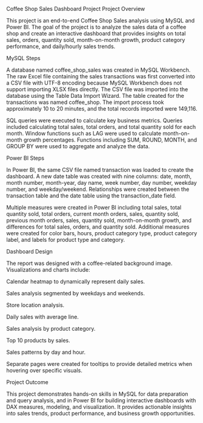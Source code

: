 Coffee Shop Sales Dashboard Project
Project Overview

This project is an end-to-end Coffee Shop Sales analysis using MySQL and Power BI. The goal of the project is to analyze the sales data of a coffee shop and create an interactive dashboard that provides insights on total sales, orders, quantity sold, month-on-month growth, product category performance, and daily/hourly sales trends.

MySQL Steps

A database named coffee_shop_sales was created in MySQL Workbench. The raw Excel file containing the sales transactions was first converted into a CSV file with UTF-8 encoding because MySQL Workbench does not support importing XLSX files directly. The CSV file was imported into the database using the Table Data Import Wizard. The table created for the transactions was named coffee_shop. The import process took approximately 10 to 20 minutes, and the total records imported were 149,116.

SQL queries were executed to calculate key business metrics. Queries included calculating total sales, total orders, and total quantity sold for each month. Window functions such as LAG were used to calculate month-on-month growth percentages. Functions including SUM, ROUND, MONTH, and GROUP BY were used to aggregate and analyze the data.

Power BI Steps

In Power BI, the same CSV file named transaction was loaded to create the dashboard. A new date table was created with nine columns: date, month, month number, month-year, day name, week number, day number, weekday number, and weekday/weekend. Relationships were created between the transaction table and the date table using the transaction_date field.

Multiple measures were created in Power BI including total sales, total quantity sold, total orders, current month orders, sales, quantity sold, previous month orders, sales, quantity sold, month-on-month growth, and differences for total sales, orders, and quantity sold. Additional measures were created for color bars, hours, product category type, product category label, and labels for product type and category.

Dashboard Design

The report was designed with a coffee-related background image. Visualizations and charts include:

Calendar heatmap to dynamically represent daily sales.

Sales analysis segmented by weekdays and weekends.

Store location analysis.

Daily sales with average line.

Sales analysis by product category.

Top 10 products by sales.

Sales patterns by day and hour.

Separate pages were created for tooltips to provide detailed metrics when hovering over specific visuals.

Project Outcome

This project demonstrates hands-on skills in MySQL for data preparation and query analysis, and in Power BI for building interactive dashboards with DAX measures, modeling, and visualization. It provides actionable insights into sales trends, product performance, and business growth opportunities.
